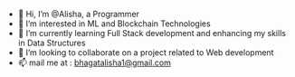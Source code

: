- 👋 Hi, I’m @Alisha, a Programmer
- 👀 I’m interested in ML and Blockchain Technologies
- 🌱 I’m currently learning Full Stack development and enhancing my skills in Data Structures
- 💞️ I’m looking to collaborate on a project related to Web development
- 📫 mail me at : bhagatalisha1@gmail.com

<!---
itsAlisha/itsAlisha is a ✨ special ✨ repository because its `README.md` (this file) appears on your GitHub profile.
You can click the Preview link to take a look at your changes.
--->
